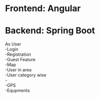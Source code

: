 # Frontend: Angular  
# Backend: Spring Boot

As User  
	-Login  
	-Registration  
	-Guest 
Feature  
	-Map  
		-User in area  
		-User category wise  
		-  
	-GPS  
	-Equpments  
